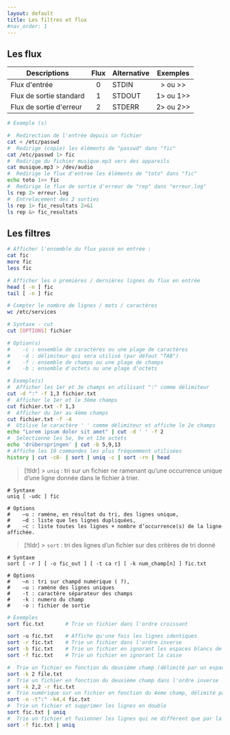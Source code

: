 ```yaml
---
layout: default
title: Les filtres et flux
#nav_order: 1
---
```


## Les flux

| Descriptions            | Flux | Alternative | Exemples  |
| ----------------------- | :--: | ----------- | :-------: |
| Flux d'entrée           |  0   | STDIN       |  > ou >>  |
| Flux de sortie standard |  1   | STDOUT      | 1> ou 1>> |
| Flux de sortie d'erreur |  2   | STDERR      | 2> ou 2>> |

```bash
# Exemple (s)

#  Redirection de l'entrée depuis un fichier
cat < /etc/passwd
#  Redirige (copie) les éléments de "passwd" dans "fic"
cat /etc/passwd 1> fic
#  Redirige du fichier musique.mp3 vers des appareils
cat musique.mp3 > /dev/audio
#  Redirige le flux d'entree les éléments de "toto" dans "fic"
echo toto 1>> fic
#  Redirige le flux de sortie d'erreur de "rep" dans "erreur.log"
ls rep 2> erreur.log
#  Entrelacement des 2 sorties
ls rep 1> fic_resultats 2>&1
ls rep &> fic_resultats
```

## Les filtres

```bash
# Afficher l'ensemble du flux passé en entrée :
cat fic
more fic
less fic

# Afficher les n premières / dernières lignes du flux en entrée
head [ -n ] fic
tail [ -n ] fic

# Compter le nombre de lignes / mots / caractères
wc /etc/services
```

```bash
# Syntaxe - cut
cut [OPTIONS] fichier

# Option(s)
#    -c : ensemble de caractères ou une plage de caractères
#    -d : délimiteur qui sera utilisé (par défaut "TAB")
#    -f : ensemble de champs ou une plage de champs
#    -b : ensemble d'octets ou une plage d'octets

# Exemple(s)
#  Afficher les 1er et 3e champs en utilisant ":" comme délimiteur
cut -d ":" -f 1,3 fichier.txt
#  Afficher le 1er et le 3ème champs
cut fichier.txt -f 1,3
#  Afficher du 1er au 4ème champs
cut fichier.txt -f -4
#  Utilise le caractère ' ' comme délimiteur et affiche le 2e champs
echo "Lorem ipsum dolor sit amet" | cut -d ' ' -f 2
#  Selectionne les 5e, 9e et 13e octets
echo 'drüberspringen' | cut -b 5,9,13
# Affiche les 10 commandes les plus fréquemment utilisées
history | cut -c8- | sort | uniq -c | sort -rn | head
```

> [!tldr] > `uniq` : tri sur un fichier ne ramenant qu’une occurrence unique d’une ligne donnée dans le fichier à trier.

```shell
# Syntaxe
uniq [ -udc ] fic

# Options
#    –u : ramène, en résultat du tri, des lignes unique,
#    –d : liste que les lignes dupliquées,
#    –c : liste toutes les lignes + nombre d’occurrence(s) de la ligne affichée.
```

> [!tldr] > `sort` : tri des lignes d’un fichier sur des critères de tri donné

```shell
# Syntaxe
sort [ -r ] [ -o fic_out ] [ -t ca r] [ -k num_champ[n] ] fic.txt

# Options
#    –n : tri sur champd numérique ( ?),
#    –u : ramène des lignes uniques
#    -t : caractère séparateur des champs
#    -k : numero du champ
#    -o : fichier de sortie
```

```bash
# Exemples
sort fic.txt       # Trie un fichier dans l'ordre croissant

sort ­-u fic.txt    # Affiche qu'une fois les lignes identiques
sort -r fic.txt    # Trie un fichier dans l'ordre inverse
sort -b fic.txt    # Trie un fichier en ignorant les espaces blancs de début et de fin
sort -f fic.txt    # Trie un fichier en ignorant la casse

#  Trie un fichier en fonction du deuxième champ (délimité par un espace)
sort -k 2 file.txt
#  Trie un fichier en fonction du deuxième champ dans l'ordre inverse
sort -k 2,2 -r fic.txt
#  Trie numérique sur un fichier en fonction du 4eme champ, délimité par ":"
sort -n -t":" -k4,4 fic.txt
#  Trie un fichier et supprimer les lignes en double
sort fic.txt | uniq
#  Trie un fichier et fusionner les lignes qui ne diffèrent que par la casse
sort -f fic.txt | uniq
```
